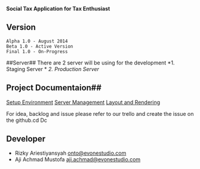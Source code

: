 **Social Tax Application for Tax Enthusiast** 

## Version ##
	Alpha 1.0 - August 2014
	Beta 1.0 - Active Version
	Final 1.0 - On-Progress

##Server##
There are 2 server will be using for the development
*1. Staging Server *
*2. Production Server*

## Project Documentaion##

[Setup Environment](documentaion/environment/) 
[Server Management](documentaion/server/) 
[Layout and Rendering](documentaion/layout/) 

For idea, backlog and issue please refer to our trello and create the issue on the github.cd Dc


## Developer ##

* Rizky Ariestiyansyah <onto@evonestudio.com>
* Aji Achmad Mustofa <aji.achmad@evonestudio.com>